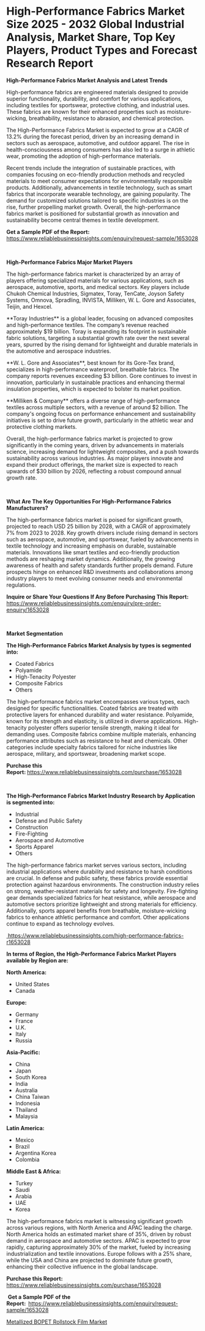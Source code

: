 <p><h1>High-Performance Fabrics Market Size 2025 - 2032 Global Industrial Analysis, Market Share, Top Key Players, Product Types and Forecast Research Report</h1></p><p><strong>High-Performance Fabrics Market Analysis and Latest Trends</strong></p>
<p><p>High-performance fabrics are engineered materials designed to provide superior functionality, durability, and comfort for various applications, including textiles for sportswear, protective clothing, and industrial uses. These fabrics are known for their enhanced properties such as moisture-wicking, breathability, resistance to abrasion, and chemical protection. </p><p>The High-Performance Fabrics Market is expected to grow at a CAGR of 13.2% during the forecast period, driven by an increasing demand in sectors such as aerospace, automotive, and outdoor apparel. The rise in health-consciousness among consumers has also led to a surge in athletic wear, promoting the adoption of high-performance materials. </p><p>Recent trends include the integration of sustainable practices, with companies focusing on eco-friendly production methods and recycled materials to meet consumer expectations for environmentally responsible products. Additionally, advancements in textile technology, such as smart fabrics that incorporate wearable technology, are gaining popularity. The demand for customized solutions tailored to specific industries is on the rise, further propelling market growth. Overall, the high-performance fabrics market is positioned for substantial growth as innovation and sustainability become central themes in textile development.</p></p>
<p><strong>Get a Sample PDF of the Report:&nbsp;</strong> <a href="https://www.reliablebusinessinsights.com/enquiry/request-sample/1653028?utm_campaign=2226&utm_medium=2&utm_source=Github&utm_content=ia&utm_term=01022025&utm_id=high-performance-fabrics">https://www.reliablebusinessinsights.com/enquiry/request-sample/1653028</a></p>
<p>&nbsp;</p>
<p><strong>High-Performance Fabrics Major Market Players</strong></p>
<p><p>The high-performance fabrics market is characterized by an array of players offering specialized materials for various applications, such as aerospace, automotive, sports, and medical sectors. Key players include Chukoh Chemical Industries, Sigmatex, Toray, TenCate, Joyson Safety Systems, Omnova, Spradling, INVISTA, Milliken, W. L. Gore and Associates, Teijin, and Hexcel.</p><p>**Toray Industries** is a global leader, focusing on advanced composites and high-performance textiles. The company’s revenue reached approximately $19 billion. Toray is expanding its footprint in sustainable fabric solutions, targeting a substantial growth rate over the next several years, spurred by the rising demand for lightweight and durable materials in the automotive and aerospace industries.</p><p>**W. L. Gore and Associates**, best known for its Gore-Tex brand, specializes in high-performance waterproof, breathable fabrics. The company reports revenues exceeding $3 billion. Gore continues to invest in innovation, particularly in sustainable practices and enhancing thermal insulation properties, which is expected to bolster its market position.</p><p>**Milliken & Company** offers a diverse range of high-performance textiles across multiple sectors, with a revenue of around $2 billion. The company's ongoing focus on performance enhancement and sustainability initiatives is set to drive future growth, particularly in the athletic wear and protective clothing markets.</p><p>Overall, the high-performance fabrics market is projected to grow significantly in the coming years, driven by advancements in materials science, increasing demand for lightweight composites, and a push towards sustainability across various industries. As major players innovate and expand their product offerings, the market size is expected to reach upwards of $30 billion by 2026, reflecting a robust compound annual growth rate.</p></p>
<p>&nbsp;</p>
<p><strong>What Are The Key Opportunities For High-Performance Fabrics Manufacturers?</strong></p>
<p><p>The high-performance fabrics market is poised for significant growth, projected to reach USD 25 billion by 2028, with a CAGR of approximately 7% from 2023 to 2028. Key growth drivers include rising demand in sectors such as aerospace, automotive, and sportswear, fueled by advancements in textile technology and increasing emphasis on durable, sustainable materials. Innovations like smart textiles and eco-friendly production methods are reshaping market dynamics. Additionally, the growing awareness of health and safety standards further propels demand. Future prospects hinge on enhanced R&D investments and collaborations among industry players to meet evolving consumer needs and environmental regulations.</p></p>
<p><strong>Inquire or Share Your Questions If Any Before Purchasing This Report:</strong> <a href="https://www.reliablebusinessinsights.com/enquiry/pre-order-enquiry/1653028?utm_campaign=2226&utm_medium=2&utm_source=Github&utm_content=ia&utm_term=01022025&utm_id=high-performance-fabrics">https://www.reliablebusinessinsights.com/enquiry/pre-order-enquiry/1653028</a></p>
<p>&nbsp;</p>
<p><strong>Market Segmentation</strong></p>
<p><strong>The High-Performance Fabrics Market Analysis by types is segmented into:</strong></p>
<p><ul><li>Coated Fabrics</li><li>Polyamide</li><li>High-Tenacity Polyester</li><li>Composite Fabrics</li><li>Others</li></ul></p>
<p><p>The high-performance fabrics market encompasses various types, each designed for specific functionalities. Coated fabrics are treated with protective layers for enhanced durability and water resistance. Polyamide, known for its strength and elasticity, is utilized in diverse applications. High-tenacity polyester offers superior tensile strength, making it ideal for demanding uses. Composite fabrics combine multiple materials, enhancing performance attributes such as resistance to heat and chemicals. Other categories include specialty fabrics tailored for niche industries like aerospace, military, and sportswear, broadening market scope.</p></p>
<p><strong>Purchase this Report:&nbsp;</strong><a href="https://www.reliablebusinessinsights.com/purchase/1653028?utm_campaign=2226&utm_medium=2&utm_source=Github&utm_content=ia&utm_term=01022025&utm_id=high-performance-fabrics">https://www.reliablebusinessinsights.com/purchase/1653028</a></p>
<p>&nbsp;</p>
<p><strong>The High-Performance Fabrics Market Industry Research by Application is segmented into:</strong></p>
<p><ul><li>Industrial</li><li>Defense and Public Safety</li><li>Construction</li><li>Fire-Fighting</li><li>Aerospace and Automotive</li><li>Sports Apparel</li><li>Others</li></ul></p>
<p><p>The high-performance fabrics market serves various sectors, including industrial applications where durability and resistance to harsh conditions are crucial. In defense and public safety, these fabrics provide essential protection against hazardous environments. The construction industry relies on strong, weather-resistant materials for safety and longevity. Fire-fighting gear demands specialized fabrics for heat resistance, while aerospace and automotive sectors prioritize lightweight and strong materials for efficiency. Additionally, sports apparel benefits from breathable, moisture-wicking fabrics to enhance athletic performance and comfort. Other applications continue to expand as technology evolves.</p></p>
<p><a href="https://www.reliablebusinessinsights.com/high-performance-fabrics-r1653028?utm_campaign=2226&utm_medium=2&utm_source=Github&utm_content=ia&utm_term=01022025&utm_id=high-performance-fabrics">&nbsp;https://www.reliablebusinessinsights.com/high-performance-fabrics-r1653028</a></p>
<p><strong>In terms of Region, the High-Performance Fabrics Market Players available by Region are:</strong></p>
<p>
    <p> <strong> North America: </strong>
        <ul>
            <li>United States</li>
            <li>Canada</li>
        </ul>
        </p> 
    <p> <strong> Europe: </strong>
        <ul>
            <li>Germany</li>
            <li>France</li>
            <li>U.K.</li>
            <li>Italy</li>
            <li>Russia</li>
        </ul>
        </p> 
    <p> <strong> Asia-Pacific: </strong>
        <ul>
            <li>China</li>
            <li>Japan</li>
            <li>South Korea</li>
            <li>India</li>
            <li>Australia</li>
            <li>China Taiwan</li>
            <li>Indonesia</li>
            <li>Thailand</li>
            <li>Malaysia</li>
        </ul>
        </p> 
    <p> <strong> Latin America: </strong>
        <ul>
            <li>Mexico</li>
            <li>Brazil</li>
            <li>Argentina Korea</li>
            <li>Colombia</li>
        </ul>
        </p> 
    <p> <strong> Middle East & Africa: </strong>
        <ul>
            <li>Turkey</li>
            <li>Saudi</li>
            <li>Arabia</li>
            <li>UAE</li>
            <li>Korea</li>
        </ul>
    </p>
    </p>
<p><p>The high-performance fabrics market is witnessing significant growth across various regions, with North America and APAC leading the charge. North America holds an estimated market share of 35%, driven by robust demand in aerospace and automotive sectors. APAC is expected to grow rapidly, capturing approximately 30% of the market, fueled by increasing industrialization and textile innovations. Europe follows with a 25% share, while the USA and China are projected to dominate future growth, enhancing their collective influence in the global landscape.</p></p>
<p><strong>Purchase this Report: </strong><a href="https://www.reliablebusinessinsights.com/purchase/1653028?utm_campaign=2226&utm_medium=2&utm_source=Github&utm_content=ia&utm_term=01022025&utm_id=high-performance-fabrics">https://www.reliablebusinessinsights.com/purchase/1653028</a></p>
<p>&nbsp;<strong>Get a Sample PDF of the Report:&nbsp;&nbsp;</strong><a href="https://www.reliablebusinessinsights.com/enquiry/request-sample/1653028?utm_campaign=2226&utm_medium=2&utm_source=Github&utm_content=ia&utm_term=01022025&utm_id=high-performance-fabrics">https://www.reliablebusinessinsights.com/enquiry/request-sample/1653028</a></p>
<p><strong></strong></p>
<p><p><a href="https://github.com/AlisaRowe24/Market-Research-Report-List-1/blob/main/metallized-bopet-rollstock-film-market.md?utm_campaign=2226&utm_medium=2&utm_source=Github&utm_content=ia&utm_term=01022025&utm_id=high-performance-fabrics">Metallized BOPET Rollstock Film Market</a></p></p>
